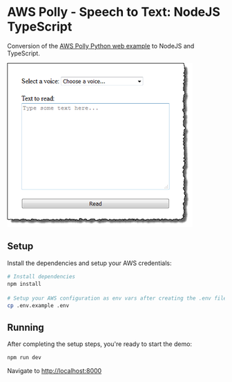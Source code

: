 # AWS Polly - Speech to Text: NodeJS TypeScript

Conversion of the [AWS Polly Python web example](https://docs.aws.amazon.com/polly/latest/dg/examples-python.html) to NodeJS and TypeScript.

![](./demo.png)

## Setup

Install the dependencies and setup your AWS credentials:

```bash
# Install dependencies
npm install

# Setup your AWS configuration as env vars after creating the .env file
cp .env.example .env
```

## Running

After completing the setup steps, you're ready to start the demo:

```bash
npm run dev
```

Navigate to [http://localhost:8000](http://localhost:8000)